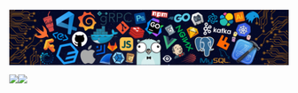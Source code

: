 <!-- 

### Hi there 👋

-->

![](https://github.com/Codeprh/Codeprh/blob/main/header.png)

<a href="https://github.com/Codeprh">
  <img align="left" height=190px src="https://github-readme-stats.vercel.app/api?username=Codeprh&show_icons=true&count_private=true" />
</a>
<a href="https://github.com/Codeprh">
  <img align="left" height=190px src="https://github-readme-stats.vercel.app/api/top-langs/?username=Codeprh&layout=compact&langs_count=10&hide=html,javascript,css,freemarker" />
</a>

<!--
**dongzl/dongzl** is a ✨ _special_ ✨ repository because its `README.md` (this file) appears on your GitHub profile.

Here are some ideas to get you started:

- 🔭 I’m currently working on ...
- 🌱 I’m currently learning ...
- 👯 I’m looking to collaborate on ...
- 🤔 I’m looking for help with ...
- 💬 Ask me about ...
- 📫 How to reach me: ...
- 😄 Pronouns: ...
- ⚡ Fun fact: ...
-->

